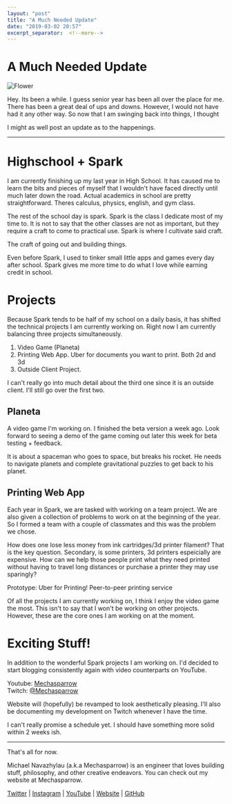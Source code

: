 ```yaml
---
layout: "post"
title: "A Much Needed Update"
date: "2019-03-02 20:57"
excerpt_separator:  <!--more-->
---
```


# A Much Needed Update

![Flower](https://images.unsplash.com/photo-1490023859957-aaf2fcc67fd1?ixlib=rb-1.2.1&ixid=eyJhcHBfaWQiOjEyMDd9&auto=format&fit=crop&w=1350&q=80)

Hey. Its been a while. I guess senior year has been all over the place for me. There has been a great deal of ups and downs. However, I would not have had it any other way. So now that I am swinging back into things, I thought

I might as well post an update as to the happenings.

---

# Highschool + Spark

I am currently finishing up my last year in High School. It has caused me to learn the bits and pieces of myself that I wouldn't have faced directly until much later down the road. Actual academics in school are pretty straightforward. Theres calculus, physics, english, and gym class.

The rest of the school day is spark. Spark is the class I dedicate most of my time to. It is not to say that the other classes are not as important, but they require a craft to come to practical use. Spark is where I cultivate said craft.

The craft of going out and building things.

Even before Spark, I used to tinker small little apps and games every day after school. Spark gives me more time to do what I love while earning credit in school.

# Projects

Because Spark tends to be half of my school on a daily basis, it has shifted the technical projects I am currently working on. Right now I am currently balancing three projects simultaneously.

1.  Video Game (Planeta)
2.  Printing Web App. Uber for documents you want to print. Both 2d and 3d
3.  Outside Client Project.

I can't really go into much detail about the third one since it is an outside client. I'll still go over the first two.

## Planeta

A video game I'm working on. I finished the beta version a week ago. Look forward to seeing a demo of the game coming out later this week for beta testing + feedback.

It is about a spaceman who goes to space, but breaks his rocket. He needs to navigate planets and complete gravitational puzzles to get back to his planet.

## Printing Web App

Each year in Spark, we are tasked with working on a team project. We are also given a collection of problems to work on at the beginning of the year. So I formed a team with a couple of classmates and this was the problem we chose.

How does one lose less money from ink cartridges/3d printer filament? That is the key question. Secondary, is some printers, 3d printers espeicially are expensive. How can we help those people print what they need printed without having to travel long distances or purchase a printer they may use sparingly?

Prototype: Uber for Printing! Peer-to-peer printing service

Of all the projects I am currently working on, I think I enjoy the video game the most. This isn't to say that I won't be working on other projects. However, these are the core ones I am working on at the moment.

# Exciting Stuff!

In addition to the wonderful Spark projects I am working on. I'd decided to start blogging consistently again with
video counterparts on YouTube.

Youtube: [Mechasparrow](https://www.youtube.com/channel/UChhfBPfgwfu69N4o-MWZK9A)  
Twitch: [@Mechasparrow](https://www.twitch.tv/mechasparrow)

Website will (hopefully) be revamped to look aesthetically pleasing.
I'll also be documenting my development on Twitch whenever I have the time.

I can't really promise a schedule yet. I should have something more solid within 2 weeks ish.

---

That's all for now.

Michael Navazhylau (a.k.a Mechasparrow) is an engineer that loves building stuff, philosophy, and other creative endeavors. You can check out my website at Mechasparrow.

[Twitter](https://twitter.com/mechasparrow) | [Instagram](https://www.instagram.com/mechasparrow/) | [YouTube](https://www.youtube.com/channel/UChhfBPfgwfu69N4o-MWZK9A) | [Website](https://mechasparrow.github.io/) | [GitHub](https://github.com/Mechasparrow)
